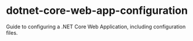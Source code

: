 # dotnet-core-web-app-configuration
Guide to configuring a .NET Core Web Application, including configuration files.
